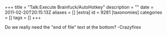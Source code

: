+++
title = "Talk:Execute Brainfuck/AutoHotkey"
description = ""
date = 2011-02-20T20:15:13Z
aliases = []
[extra]
id = 9281
[taxonomies]
categories = []
tags = []
+++

Do we really need the "end of file" text at the bottom? -Crazyfirex
